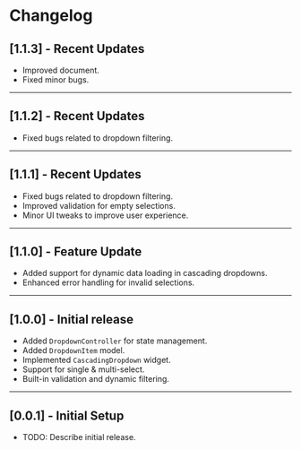 # Changelog

## [1.1.3] - Recent Updates
- Improved document.
- Fixed minor bugs.

---

## [1.1.2] - Recent Updates
- Fixed bugs related to dropdown filtering.

---

## [1.1.1] - Recent Updates
- Fixed bugs related to dropdown filtering.
- Improved validation for empty selections.
- Minor UI tweaks to improve user experience.

---

## [1.1.0] - Feature Update
- Added support for dynamic data loading in cascading dropdowns.
- Enhanced error handling for invalid selections.

---

## [1.0.0] - Initial release
- Added `DropdownController` for state management.
- Added `DropdownItem` model.
- Implemented `CascadingDropdown` widget.
- Support for single & multi-select.
- Built-in validation and dynamic filtering.

---

## [0.0.1] - Initial Setup
- TODO: Describe initial release.
